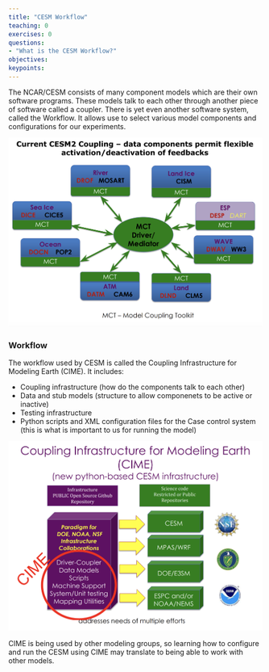 ```yaml
---
title: "CESM Workflow"
teaching: 0
exercises: 0 
questions:
- "What is the CESM Workflow?"
objectives:
keypoints:
---
```


The NCAR/CESM consists of many component models which are their own software programs.  These models talk to each other through another piece of software called a coupler. There is yet even another software system, called the Workflow.  It allows use to select various model components and configurations for our experiments. 

![CESMCoupling](../fig/CESMCoupling.png) 


### Workflow

The workflow used by CESM is called the Coupling Infrastructure for Modeling Earth (CIME).  It includes:
* Coupling infrastructure (how do the components talk to each other)
* Data and stub models (structure to allow componenets to be active or inactive)
* Testing infrastructure
* Python scripts and XML configuration files for the Case control system (this is what is important to us for running the model)

![CIME](../fig/CIME.png) 

CIME is being used by other modeling groups, so learning how to configure and run the CESM using CIME may translate to being able to work with other models.
